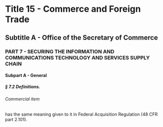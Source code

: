 
# Title 15 - Commerce and Foreign Trade
## Subtitle A - Office of the Secretary of Commerce
### PART 7 - SECURING THE INFORMATION AND COMMUNICATIONS TECHNOLOGY AND SERVICES SUPPLY CHAIN
#### Subpart A - General
##### § 7.2 Definitions.
###### Commercial item

has the same meaning given to it in Federal Acquisition Regulation (48 CFR part 2.101).
